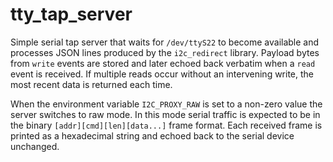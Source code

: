 # tty_tap_server

Simple serial tap server that waits for `/dev/ttyS22` to become available and
processes JSON lines produced by the `i2c_redirect` library. Payload bytes from
`write` events are stored and later echoed back verbatim when a `read` event is
received. If multiple reads occur without an intervening write, the most recent
data is returned each time.

When the environment variable `I2C_PROXY_RAW` is set to a non-zero value the
server switches to raw mode. In this mode serial traffic is expected to be in
the binary `[addr][cmd][len][data...]` frame format. Each received frame is
printed as a hexadecimal string and echoed back to the serial device unchanged.
